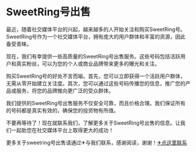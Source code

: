 # SweetRing号出售

最近，随着社交媒体平台的兴起，越来越多的人开始关注和购买SweetRing号。SweetRing号作为一个社交媒体平台，拥有庞大的用户群体和丰富的资源，因此备受青睐。

现在，我们有幸提供一些高质量的SweetRing号出售服务。这些号码包括活跃用户和真实粉丝，可以为您的个人或商业品牌带来更多的曝光和关注。

购买SweetRing号的好处不言而喻。首先，您可以立即获得一个活跃用户群体，无需从零开始建立关注度。其次，您可以通过这些号码传播您的信息，推广您的产品或服务，将您的品牌推向更广泛的受众群体。

我们提供的SweetRing号出售服务不仅安全可靠，而且价格合理。我们保证所有的号码都是真实有效的，确保您的投资物有所值。

不要再等待了！现在就联系我们，了解更多关于SweetRing号出售的信息。让我们一起助您在社交媒体平台上取得更大的成功！

更多关于sweetring号出售请通过✈与我们联系，感谢阅读，谢谢！[✈点这里联系](https://ww.k02.cc)